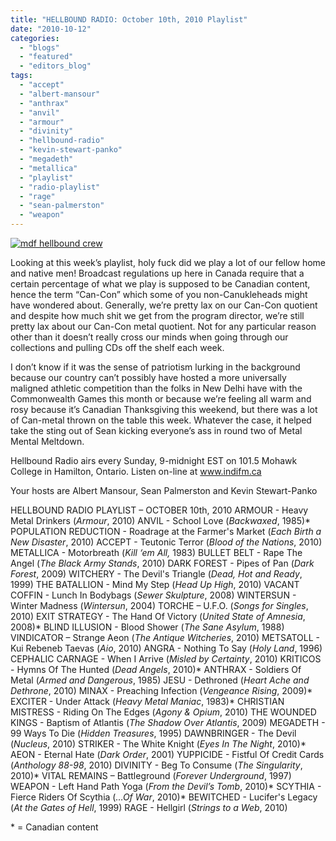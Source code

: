 ```yaml
---
title: "HELLBOUND RADIO: October 10th, 2010 Playlist"
date: "2010-10-12"
categories: 
  - "blogs"
  - "featured"
  - "editors_blog"
tags: 
  - "accept"
  - "albert-mansour"
  - "anthrax"
  - "anvil"
  - "armour"
  - "divinity"
  - "hellbound-radio"
  - "kevin-stewart-panko"
  - "megadeth"
  - "metallica"
  - "playlist"
  - "radio-playlist"
  - "rage"
  - "sean-palmerston"
  - "weapon"
---
```


[![](http://www.hellbound.ca/wp-content/uploads/2010/06/mdf-hellbound-crew.jpg "mdf hellbound crew")](http://www.hellbound.ca/wp-content/uploads/2010/06/mdf-hellbound-crew.jpg)

Looking at this week’s playlist, holy fuck did we play a lot of our fellow home and native men! Broadcast regulations up here in Canada require that a certain percentage of what we play is supposed to be Canadian content, hence the term “Can-Con” which some of you non-Canukleheads might have wondered about. Generally, we’re pretty lax on our Can-Con quotient and despite how much shit we get from the program director, we’re still pretty lax about our Can-Con metal quotient. Not for any particular reason other than it doesn’t really cross our minds when going through our collections and pulling CDs off the shelf each week.

I don’t know if it was the sense of patriotism lurking in the background because our country can’t possibly have hosted a more universally maligned athletic competition than the folks in New Delhi have with the Commonwealth Games this month or because we’re feeling all warm and rosy because it’s Canadian Thanksgiving this weekend, but there was a lot of Can-metal thrown on the table this week. Whatever the case, it helped take the sting out of Sean kicking everyone’s ass in round two of Metal Mental Meltdown.

Hellbound Radio airs every Sunday, 9-midnight EST on 101.5 Mohawk College in Hamilton, Ontario. Listen on-line at www.indifm.ca

Your hosts are Albert Mansour, Sean Palmerston and Kevin Stewart-Panko

HELLBOUND RADIO PLAYLIST – OCTOBER 10th, 2010 ARMOUR - Heavy Metal Drinkers (_Armour_, 2010) ANVIL - School Love (_Backwaxed_, 1985)\* POPULATION REDUCTION - Roadrage at the Farmer's Market (_Each Birth a New Disaster_, 2010) ACCEPT - Teutonic Terror (_Blood of the Nations_, 2010) METALLICA - Motorbreath (_Kill ‘em All,_ 1983) BULLET BELT - Rape The Angel (_The Black Army Stands_, 2010) DARK FOREST - Pipes of Pan (_Dark Forest_, 2009) WITCHERY - The Devil's Triangle (_Dead, Hot and Ready_, 1999) THE BATALLION - Mind My Step (_Head Up High_, 2010) VACANT COFFIN - Lunch In Bodybags (_Sewer Skulpture_, 2008) WINTERSUN - Winter Madness (_Wintersun_, 2004) TORCHE – U.F.O. (_Songs for Singles_, 2010) EXIT STRATEGY - The Hand Of Victory (_United State of Amnesia_, 2008)\* BLIND ILLUSION - Blood Shower (_The Sane Asylum_, 1988) VINDICATOR – Strange Aeon (_The Antique Witcheries_, 2010) METSATOLL - Kui Rebeneb Taevas (_Aio_, 2010) ANGRA - Nothing To Say (_Holy Land_, 1996) CEPHALIC CARNAGE - When I Arrive (_Misled by Certainty_, 2010) KRITICOS - Hymns Of The Hunted (_Dead Angels_, 2010)\* ANTHRAX - Soldiers Of Metal (_Armed and Dangerous_, 1985) JESU - Dethroned (_Heart Ache and Dethrone_, 2010) MINAX - Preaching Infection (_Vengeance Rising_, 2009)\* EXCITER - Under Attack (_Heavy Metal Maniac_, 1983)\* CHRISTIAN MISTRESS - Riding On The Edges (_Agony & Opium_, 2010) THE WOUNDED KINGS - Baptism of Atlantis (_The Shadow Over Atlantis_, 2009) MEGADETH - 99 Ways To Die (_Hidden Treasures_, 1995) DAWNBRINGER - The Devil (_Nucleus_, 2010) STRIKER - The White Knight (_Eyes In The Night_, 2010)\* AEON - Eternal Hate (_Dark Order_, 2001) YUPPICIDE - Fistful Of Credit Cards (_Anthology 88-98_, 2010) DIVINITY - Beg To Consume (_The Singularity_, 2010)\* VITAL REMAINS – Battleground (_Forever Underground_, 1997) WEAPON - Left Hand Path Yoga (_From the Devil’s Tomb_, 2010)\* SCYTHIA - Fierce Riders Of Scythia (_…Of War_, 2010)\* BEWITCHED - Lucifer's Legacy (_At the Gates of Hell_, 1999) RAGE - Hellgirl (_Strings to a Web_, 2010)

\* = Canadian content
